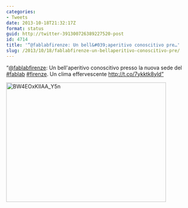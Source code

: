 ```yaml
---
categories:
- Tweets
date: 2013-10-18T21:32:17Z
format: status
guid: http://twitter-391300726389227520-post
id: 4714
title: '“@fablabfirenze: Un bell&#039;aperitivo conoscitivo pre…'
slug: /2013/10/18/fablabfirenze-un-bellaperitivo-conoscitivo-pre/
---
```


“[@fablabfirenze](http://twitter.com/fablabfirenze): Un bell'aperitivo conoscitivo presso la nuova sede del [#fablab](http://twitter.com/search?q=%23fablab) [#firenze](http://twitter.com/search?q=%23firenze). Un clima effervescente http://t.co/7ykktk8yld”

<img width="428" height="320" src="http://stefanocecere.com/wp-content/uploads/sites/3/2013/10/BW4EOxKIIAA_Y5n-428x320.jpg" class="attachment-medium" alt="BW4EOxKIIAA_Y5n" />